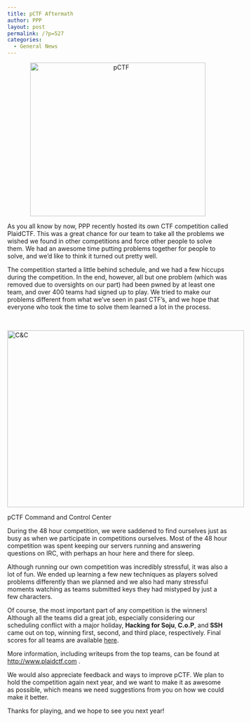 ```yaml
---
title: pCTF Aftermath
author: PPP
layout: post
permalink: /?p=527
categories:
  - General News
---
```

<p style="text-align: center;">
  <img class="aligncenter size-full wp-image-528" title="pCTF" src="http://ppp.cylab.cmu.edu/wordpress/wp-content/uploads/2011/05/pctf-whitebg.png" alt="pCTF" width="400" height="350" />
</p>

<p style="text-align: left;">
  As you all know by now, PPP recently hosted its own CTF competition called PlaidCTF. This was a great chance for our team to take all the problems we wished we found in other competitions and force other people to solve them. We had an awesome time putting problems together for people to solve, and we&#8217;d like to think it turned out pretty well.
</p>

<p style="text-align: left;">
  The competition started a little behind schedule, and we had a few hiccups during the competition. In the end, however, all but one problem (which was removed due to oversights on our part) had been pwned by at least one team, and over 400 teams had signed up to play. We tried to make our problems different from what we&#8217;ve seen in past CTF&#8217;s, and we hope that everyone who took the time to solve them learned a lot in the process.
</p>

<p style="text-align: left;">
  &nbsp;
</p>

<div id="attachment_577" style="width: 550px" class="wp-caption aligncenter">
  <img class="size-full wp-image-577 " title="C&C" src="http://ppp.cylab.cmu.edu/wordpress/wp-content/uploads/2011/06/cnc.jpg" alt="C&C" width="540" height="403" />
  
  <p class="wp-caption-text">
    pCTF Command and Control Center
  </p>
</div>

During the 48 hour competition, we were saddened to find ourselves just as busy as when we participate in competitions ourselves. Most of the 48 hour competition was spent keeping our servers running and answering questions on IRC, with perhaps an hour here and there for sleep.

<p style="text-align: left;">
  Although running our own competition was incredibly stressful, it was also a lot of fun. We ended up learning a few new techniques as players solved problems differently than we planned and we also had many stressful moments watching as teams submitted keys they had mistyped by just a few characters.
</p>

<p style="text-align: left;">
  Of course, the most important part of any competition is the winners! Although all the teams did a great job, especially considering our scheduling conflict with a major holiday, <strong>Hacking for Soju</strong>,<strong> C.o.P</strong>, and<strong> SSH</strong> came out on top, winning first, second, and third place, respectively. Final scores for all teams are available <a href="http://www.plaidctf.com/scoreboard" target="_blank">here</a>.
</p>

<p style="text-align: left;">
  More information, including writeups from the top teams, can be found at <a href="http://plaidctf.com" target="_blank">http://www.plaidctf.com</a> .
</p>

<p style="text-align: left;">
  We would also appreciate feedback and ways to improve pCTF. We plan to hold the competition again next year, and we want to make it as awesome as possible, which means we need suggestions from you on how we could make it better.
</p>

<p style="text-align: left;">
  Thanks for playing, and we hope to see you next year!
</p>

<p style="text-align: left;">
  &nbsp;
</p>

<p style="text-align: left;">
  &nbsp;
</p>